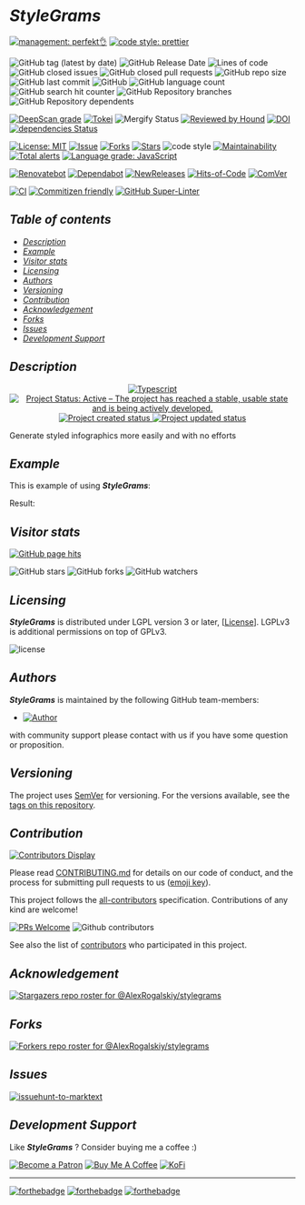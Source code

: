 # *StyleGrams*

[![management: perfekt👌](https://img.shields.io/badge/management-perfekt👌-red.svg)](https://github.com/lekterable/perfekt)
[![code style: prettier](https://img.shields.io/badge/code_style-prettier-ff69b4.svg)](https://github.com/prettier/prettier)

![GitHub tag (latest by date)](https://img.shields.io/github/v/tag/AlexRogalskiy/stylegrams)
![GitHub Release Date](https://img.shields.io/github/release-date/AlexRogalskiy/stylegrams)
![Lines of code](https://tokei.rs/b1/github/AlexRogalskiy/stylegrams?category=lines)
![GitHub closed issues](https://img.shields.io/github/issues-closed/AlexRogalskiy/stylegrams)
![GitHub closed pull requests](https://img.shields.io/github/issues-pr-closed/AlexRogalskiy/stylegrams)
![GitHub repo size](https://img.shields.io/github/repo-size/AlexRogalskiy/stylegrams)
![GitHub last commit](https://img.shields.io/github/last-commit/AlexRogalskiy/stylegrams)
![GitHub](https://img.shields.io/github/license/AlexRogalskiy/stylegrams)
![GitHub language count](https://img.shields.io/github/languages/count/AlexRogalskiy/stylegrams)
![GitHub search hit counter](https://img.shields.io/github/search/AlexRogalskiy/stylegrams/goto)
![GitHub Repository branches](https://badgen.net/github/branches/AlexRogalskiy/stylegrams)
![GitHub Repository dependents](https://badgen.net/github/dependents-repo/AlexRogalskiy/stylegrams)

[![DeepScan grade](https://deepscan.io/api/teams/11946/projects/16324/branches/347430/badge/grade.svg)](https://deepscan.io/dashboard#view=project\&tid=11946\&pid=16324\&bid=347430)
[![Tokei](https://tokei.rs/b1/github/AlexRogalskiy/stylegrams?category=lines)](https://github.com/XAMPPRocky/tokei)
![Mergify Status](https://img.shields.io/endpoint.svg?url=https://gh.mergify.io/badges/AlexRogalskiy/stylegrams)
[![Reviewed by Hound](https://img.shields.io/badge/Reviewed_by-Hound-8E64B0.svg)](https://houndci.com)
[![DOI](https://zenodo.org/badge/348836186.svg)](https://zenodo.org/badge/latestdoi/348836186)
[![dependencies Status](https://status.david-dm.org/gh/AlexRogalskiy/stylegrams.svg)](https://david-dm.org/AlexRogalskiy/stylegrams)

[![License: MIT](https://img.shields.io/badge/License-MIT-yellow.svg)](https://raw.githubusercontent.com/alexrogalskiy/stylegrams/master/LICENSE?token=AH44ZFH7IF2KSEDK7LSIW3C7YOFYC)
[![Issue](https://img.shields.io/github/issues/alexrogalskiy/stylegrams)](https://img.shields.io/github/issues/alexrogalskiy/stylegrams)
[![Forks](https://img.shields.io/github/forks/alexrogalskiy/stylegrams)](https://img.shields.io/github/forks/alexrogalskiy/stylegrams)
[![Stars](https://img.shields.io/github/stars/alexrogalskiy/stylegrams)](https://img.shields.io/github/stars/alexrogalskiy/stylegrams)
![code style](https://img.shields.io/badge/code_style-prettier-ff69b4.svg?style=flat-square)
[![Maintainability](https://api.codeclimate.com/v1/badges/786e2acd7dc4668eaab3/maintainability)](https://codeclimate.com/github/AlexRogalskiy/stylegrams/maintainability)
[![Total alerts](https://img.shields.io/lgtm/alerts/g/AlexRogalskiy/stylegrams.svg?logo=lgtm\&logoWidth=18)](https://lgtm.com/projects/g/AlexRogalskiy/stylegrams/alerts/)
[![Language grade: JavaScript](https://img.shields.io/lgtm/grade/javascript/g/AlexRogalskiy/stylegrams.svg?logo=lgtm\&logoWidth=18)](https://lgtm.com/projects/g/AlexRogalskiy/stylegrams/context:javascript)

[![Renovatebot](https://badgen.net/badge/renovate/enabled/green?cache=300)](https://renovatebot.com/)
[![Dependabot](https://img.shields.io/badge/dependabot-enabled-1f8ceb.svg?style=flat-square)](https://dependabot.com/)
[![NewReleases](https://newreleases.io/badge.svg)](https://newreleases.io/github/AlexRogalskiy/stylegrams)
[![Hits-of-Code](https://hitsofcode.com/github/AlexRogalskiy/stylegrams)](https://hitsofcode.com/github/AlexRogalskiy/stylegrams/view)
[![ComVer](https://img.shields.io/badge/ComVer-compliant-brightgreen.svg)][tags]

[![CI](https://github.com/AlexRogalskiy/stylegrams/workflows/CI/badge.svg)](https://github.com/AlexRogalskiy/stylegrams/workflows/CI)
[![Commitizen friendly](https://img.shields.io/badge/commitizen-friendly-brightgreen.svg)](http://commitizen.github.io/cz-cli/)
[![GitHub Super-Linter](https://github.com/AlexRogalskiy/stylegrams/workflows/Lint%20Code%20Base/badge.svg)](https://github.com/marketplace/actions/super-linter)

## *Table of contents*

- [*Description*](#description)
- [*Example*](#example)
- [*Visitor stats*](#visitor-stats)
- [*Licensing*](#licensing)
- [*Authors*](#authors)
- [*Versioning*](#versioning)
- [*Contribution*](#contribution)
- [*Acknowledgement*](#acknowledgement)
- [*Forks*](#forks)
- [*Issues*](#issues)
- [*Development Support*](#development-support)

## *Description*

<p align="center" style="text-align:center;">
    <a href="https://www.typescriptlang.org/">
        <img src="https://img.shields.io/badge/typescript%20-%23323330.svg?&logo=typescript&logoColor=%23F7DF1E" alt="Typescript" />
    </a>
    <a href="https://www.repostatus.org/#active">
        <img src="https://img.shields.io/badge/Project%20Status-Active-brightgreen" alt="Project Status: Active – The project has reached a stable, usable state and is being actively developed." />
    </a>
    <a href="https://badges.pufler.dev">
        <img src="https://badges.pufler.dev/created/AlexRogalskiy/stylegrams" alt="Project created status" />
    </a>
    <a href="https://badges.pufler.dev">
        <img src="https://badges.pufler.dev/updated/AlexRogalskiy/stylegrams" alt="Project updated status" />
    </a>
</p>

Generate styled infographics more easily and with no efforts

## *Example*

This is example of using ***StyleGrams***:

Result:

## *Visitor stats*

[![GitHub page hits](https://hits.seeyoufarm.com/api/count/incr/badge.svg?url=https%3A%2F%2Fgithub.com%2FAlexRogalskiy%2Fstylegrams\&count_bg=%2379C83D\&title_bg=%23555555\&icon=\&icon_color=%23E7E7E7\&title=hits\&edge_flat=true)](https://hits.seeyoufarm.com)

![GitHub stars](https://img.shields.io/github/stars/AlexRogalskiy/stylegrams?style=social)
![GitHub forks](https://img.shields.io/github/forks/AlexRogalskiy/stylegrams?style=social)
![GitHub watchers](https://img.shields.io/github/watchers/AlexRogalskiy/stylegrams?style=social)

## *Licensing*

***StyleGrams*** is distributed under LGPL version 3 or later, \[[License](https://github.com/AlexRogalskiy/stylegrams/blob/master/LICENSE)]. LGPLv3 is additional
permissions on top of GPLv3.

![license](https://user-images.githubusercontent.com/19885116/48661948-6cf97e80-ea7a-11e8-97e7-b45332a13e49.png)

## *Authors*

***StyleGrams*** is maintained by the following GitHub team-members:

- [![Author](https://img.shields.io/badge/author-AlexRogalskiy-FB8F0A)](https://github.com/AlexRogalskiy)

with community support please contact with us if you have some question or proposition.

## *Versioning*

The project uses [SemVer](http://semver.org/) for versioning. For the versions available, see the [tags on this repository][tags].

## *Contribution*

[![Contributors Display](https://badges.pufler.dev/contributors/AlexRogalskiy/stylegrams?size=50\&padding=5\&bots=true)](https://badges.pufler.dev)

Please read
[CONTRIBUTING.md](https://github.com/AlexRogalskiy/stylegrams/blob/master/.github/CONTRIBUTING.md)
for details on our code of conduct, and the process for submitting pull requests to us
([emoji key](https://allcontributors.org/docs/en/emoji-key)).

This project follows the [all-contributors](https://github.com/all-contributors/all-contributors)
specification. Contributions of any kind are welcome!

[![PRs Welcome](https://img.shields.io/badge/PRs-welcome-brightgreen.svg?style=flat-square)](http://makeapullrequest.com)
![Github contributors](https://img.shields.io/github/all-contributors/AlexRogalskiy/stylegrams)

See also the list of [contributors][contributors] who participated in this project.

## *Acknowledgement*

[![Stargazers repo roster for @AlexRogalskiy/stylegrams](https://reporoster.com/stars/AlexRogalskiy/stylegrams)][stars]

## *Forks*

[![Forkers repo roster for @AlexRogalskiy/stylegrams](https://reporoster.com/forks/AlexRogalskiy/stylegrams)][forkers]

## *Issues*

[![issuehunt-to-marktext](https://issuehunt.io/static/embed/issuehunt-button-v1.svg)](https://issuehunt.io/r/AlexRogalskiy/stylegrams)

## *Development Support*

Like ***StyleGrams*** ? Consider buying me a coffee :)

[![Become a Patron](https://img.shields.io/badge/Become_Patron-Support_me_on_Patreon-blue.svg?style=flat-square\&logo=patreon\&color=e64413)](https://www.patreon.com/alexrogalskiy)
[![Buy Me A Coffee](https://img.shields.io/badge/Donate-Buy%20me%20a%20coffee-yellow.svg?logo=buy%20me%20a%20coffee)](https://www.buymeacoffee.com/AlexRogalskiy)
[![KoFi](https://img.shields.io/badge/Donate-Buy%20me%20a%20coffee-yellow.svg?logo=ko-fi)](https://ko-fi.com/alexrogalskiy)

***

[![forthebadge](https://img.shields.io/badge/made%20with-%20typescript-C1282D.svg?logo=typescript\&style=for-the-badge)](https://www.typescriptlang.org/)
[![forthebadge](https://img.shields.io/badge/powered%20by-%20github-7116FB.svg?logo=github\&style=for-the-badge)](https://github.com/)
[![forthebadge](https://img.shields.io/badge/build%20with-%20%E2%9D%A4-B6FF9B.svg?logo=heart\&style=for-the-badge)](https://forthebadge.com/)

[repo]: https://github.com/AlexRogalskiy/stylegrams

[tags]: https://github.com/AlexRogalskiy/stylegrams/tags

[issues]: https://github.com/AlexRogalskiy/stylegrams/issues

[pulls]: https://github.com/AlexRogalskiy/stylegrams/pulls

[wiki]: https://github.com/AlexRogalskiy/stylegrams/wiki

[stars]: https://github.com/AlexRogalskiy/stylegrams/stargazers

[forkers]: https://github.com/AlexRogalskiy/stylegrams/network/members

[contributors]: https://github.com/AlexRogalskiy/stylegrams/graphs/contributors
